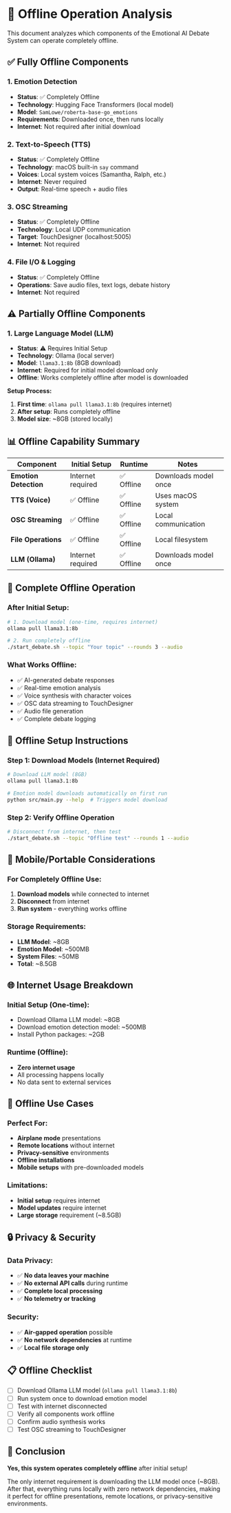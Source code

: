 # 🔌 Offline Operation Analysis

This document analyzes which components of the Emotional AI Debate System can operate completely offline.

## ✅ **Fully Offline Components**

### 1. **Emotion Detection** 
- **Status**: ✅ Completely Offline
- **Technology**: Hugging Face Transformers (local model)
- **Model**: `SamLowe/roberta-base-go_emotions`
- **Requirements**: Downloaded once, then runs locally
- **Internet**: Not required after initial download

### 2. **Text-to-Speech (TTS)**
- **Status**: ✅ Completely Offline  
- **Technology**: macOS built-in `say` command
- **Voices**: Local system voices (Samantha, Ralph, etc.)
- **Internet**: Never required
- **Output**: Real-time speech + audio files

### 3. **OSC Streaming**
- **Status**: ✅ Completely Offline
- **Technology**: Local UDP communication
- **Target**: TouchDesigner (localhost:5005)
- **Internet**: Not required

### 4. **File I/O & Logging**
- **Status**: ✅ Completely Offline
- **Operations**: Save audio files, text logs, debate history
- **Internet**: Not required

## ⚠️ **Partially Offline Components**

### 1. **Large Language Model (LLM)**
- **Status**: ⚠️ Requires Initial Setup
- **Technology**: Ollama (local server)
- **Model**: `llama3.1:8b` (8GB download)
- **Internet**: Required for initial model download only
- **Offline**: Works completely offline after model is downloaded

**Setup Process:**
1. **First time**: `ollama pull llama3.1:8b` (requires internet)
2. **After setup**: Runs completely offline
3. **Model size**: ~8GB (stored locally)

## 📊 **Offline Capability Summary**

| Component | Initial Setup | Runtime | Notes |
|-----------|---------------|---------|-------|
| **Emotion Detection** | Internet required | ✅ Offline | Downloads model once |
| **TTS (Voice)** | ✅ Offline | ✅ Offline | Uses macOS system |
| **OSC Streaming** | ✅ Offline | ✅ Offline | Local communication |
| **File Operations** | ✅ Offline | ✅ Offline | Local filesystem |
| **LLM (Ollama)** | Internet required | ✅ Offline | Downloads model once |

## 🚀 **Complete Offline Operation**

### **After Initial Setup:**
```bash
# 1. Download model (one-time, requires internet)
ollama pull llama3.1:8b

# 2. Run completely offline
./start_debate.sh --topic "Your topic" --rounds 3 --audio
```

### **What Works Offline:**
- ✅ AI-generated debate responses
- ✅ Real-time emotion analysis  
- ✅ Voice synthesis with character voices
- ✅ OSC data streaming to TouchDesigner
- ✅ Audio file generation
- ✅ Complete debate logging

## 🔧 **Offline Setup Instructions**

### **Step 1: Download Models (Internet Required)**
```bash
# Download LLM model (8GB)
ollama pull llama3.1:8b

# Emotion model downloads automatically on first run
python src/main.py --help  # Triggers model download
```

### **Step 2: Verify Offline Operation**
```bash
# Disconnect from internet, then test
./start_debate.sh --topic "Offline test" --rounds 1 --audio
```

## 📱 **Mobile/Portable Considerations**

### **For Completely Offline Use:**
1. **Download models** while connected to internet
2. **Disconnect** from internet
3. **Run system** - everything works offline

### **Storage Requirements:**
- **LLM Model**: ~8GB
- **Emotion Model**: ~500MB  
- **System Files**: ~50MB
- **Total**: ~8.5GB

## 🌐 **Internet Usage Breakdown**

### **Initial Setup (One-time):**
- Download Ollama LLM model: ~8GB
- Download emotion detection model: ~500MB
- Install Python packages: ~2GB

### **Runtime (Offline):**
- **Zero internet usage**
- All processing happens locally
- No data sent to external services

## 🎯 **Offline Use Cases**

### **Perfect For:**
- **Airplane mode** presentations
- **Remote locations** without internet
- **Privacy-sensitive** environments
- **Offline installations**
- **Mobile setups** with pre-downloaded models

### **Limitations:**
- **Initial setup** requires internet
- **Model updates** require internet
- **Large storage** requirement (~8.5GB)

## 🔒 **Privacy & Security**

### **Data Privacy:**
- ✅ **No data leaves your machine**
- ✅ **No external API calls** during runtime
- ✅ **Complete local processing**
- ✅ **No telemetry or tracking**

### **Security:**
- ✅ **Air-gapped operation** possible
- ✅ **No network dependencies** at runtime
- ✅ **Local file storage only**

## 📋 **Offline Checklist**

- [ ] Download Ollama LLM model (`ollama pull llama3.1:8b`)
- [ ] Run system once to download emotion model
- [ ] Test with internet disconnected
- [ ] Verify all components work offline
- [ ] Confirm audio synthesis works
- [ ] Test OSC streaming to TouchDesigner

## 🎉 **Conclusion**

**Yes, this system operates completely offline** after initial setup! 

The only internet requirement is downloading the LLM model once (~8GB). After that, everything runs locally with zero network dependencies, making it perfect for offline presentations, remote locations, or privacy-sensitive environments.

